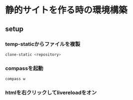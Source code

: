 # 静的サイトを作る時の環境構築

## setup
### temp-staticからファイルを複製
```zsh
clone-static <repository>
```
### compassを起動
```zsh
compass w
```
### htmlを右クリックしてlivereloadをオン
